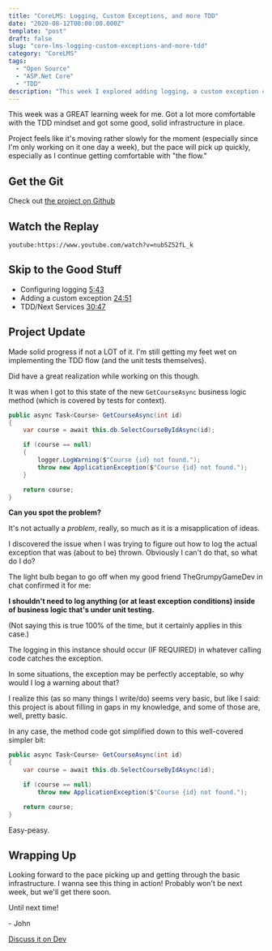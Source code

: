 ```yaml
---
title: "CoreLMS: Logging, Custom Exceptions, and more TDD"
date: "2020-08-12T00:00:00.000Z"
template: "post"
draft: false
slug: "core-lms-logging-custom-exceptions-and-more-tdd"
category: "CoreLMS"
tags:
  - "Open Source"
  - "ASP.Net Core"
  - "TDD"
description: "This week I explored adding logging, a custom exception class, and more TDD (including the first edge case)."
---
```


This week was a GREAT learning week for me. Got a lot more comfortable with the TDD mindset and got some good, solid infrastructure in place.

Project feels like it's moving rather slowly for the moment (especially since I'm only working on it one day a week), but the pace will pick up quickly, especially as I continue getting comfortable with "the flow."

## Get the Git

Check out [the project on Github](https://github.com/FitzyCodesThings/core-lms)

## Watch the Replay

`youtube:https://www.youtube.com/watch?v=nubSZ52fL_k`

## Skip to the Good Stuff

- Configuring logging [5:43](https://youtu.be/nubSZ52fL_k?t=343)
- Adding a custom exception [24:51](https://youtu.be/nubSZ52fL_k?t=1491)
- TDD/Next Services [30:47](https://youtu.be/nubSZ52fL_k?t=1847)

## Project Update

Made solid progress if not a LOT of it. I'm still getting my feet wet on implementing the TDD flow (and the unit tests themselves).

Did have a great realization while working on this though.

It was when I got to this state of the new `GetCourseAsync` business logic method (which is covered by tests for context).

```csharp
public async Task<Course> GetCourseAsync(int id)
{
    var course = await this.db.SelectCourseByIdAsync(id);

    if (course == null)
    {
        logger.LogWarning($"Course {id} not found.");
        throw new ApplicationException($"Course {id} not found.");
    }

    return course;
}
```

**Can you spot the problem?**

It's not actually a *problem*, really, so much as it is a misapplication of ideas.

I discovered the issue when I was trying to figure out how to log the actual exception that was (about to be) thrown. Obviously I can't do that, so what do I do?

The light bulb began to go off when my good friend TheGrumpyGameDev in chat confirmed it for me:

**I shouldn't need to log anything (or at least exception conditions) inside of business logic that's under unit testing.**

(Not saying this is true 100% of the time, but it certainly applies in this case.)

The logging in this instance should occur (IF REQUIRED) in whatever calling code catches the exception.

In some situations, the exception may be perfectly acceptable, so why would I log a warning about that?

I realize this (as so many things I write/do) seems very basic, but like I said: this project is about filling in gaps in my knowledge, and some of those are, well, pretty basic.

In any case, the method code got simplified down to this well-covered simpler bit:

```csharp
public async Task<Course> GetCourseAsync(int id)
{
    var course = await this.db.SelectCourseByIdAsync(id);

    if (course == null)               
        throw new ApplicationException($"Course {id} not found.");                

    return course;
}
```

Easy-peasy.

## Wrapping Up

Looking forward to the pace picking up and getting through the basic infrastructure. I wanna see this thing in action! Probably won't be next week, but we'll get there soon.

Until next time!

\- John

[Discuss it on Dev](https://dev.to/fitzycodesthings/corelms-logging-custom-exceptions-and-more-tdd-jpp)